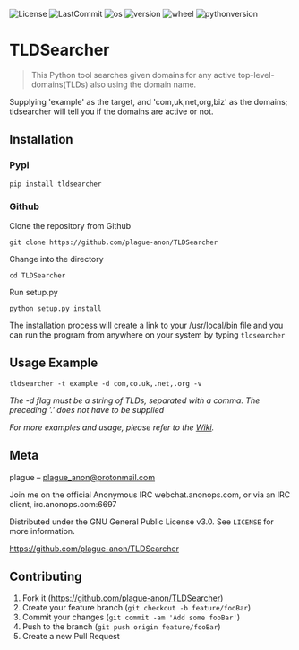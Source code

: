![License](https://img.shields.io/github/license/plague-anon/tldsearcher) ![LastCommit](https://img.shields.io/github/last-commit/plague-anon/tldsearcher) ![os](https://img.shields.io/badge/Supported%20OS-GNU%2FLinux-blue) ![version](https://img.shields.io/github/v/release/plague-anon/TLDSearcher) ![wheel](https://img.shields.io/pypi/wheel/TLDSearcher) ![pythonversion](https://img.shields.io/pypi/pyversions/tldsearcher)

# TLDSearcher
> This Python tool searches given domains for any active top-level-domains(TLDs) also using the domain name.

Supplying 'example' as the target, and 'com,uk,net,org,biz' as the domains; tldsearcher will tell you if the domains are active or not.

## Installation
### Pypi
`pip install tldsearcher`

### Github
Clone the repository from Github
```
git clone https://github.com/plague-anon/TLDSearcher
```
Change into the directory
```
cd TLDSearcher
```
Run setup.py
```
python setup.py install
```
The installation process will create a link to your /usr/local/bin file and you can run the program from anywhere on your system by typing `tldsearcher`

## Usage Example
```
tldsearcher -t example -d com,co.uk,.net,.org -v
```
_The -d flag must be a string of TLDs, separated with a comma. The preceding '.' does not have to be supplied_

_For more examples and usage, please refer to the [Wiki][wiki]._


## Meta

plague – plague_anon@protonmail.com

Join me on the official Anonymous IRC webchat.anonops.com, or via an IRC client, irc.anonops.com:6697

Distributed under the GNU General Public License v3.0. See ``LICENSE`` for more information.

https://github.com/plague-anon/TLDSearcher

## Contributing

1. Fork it (<https://github.com/plague-anon/TLDSearcher>)
2. Create your feature branch (`git checkout -b feature/fooBar`)
3. Commit your changes (`git commit -am 'Add some fooBar'`)
4. Push to the branch (`git push origin feature/fooBar`)
5. Create a new Pull Request


[wiki]: https://github.com/plague-anon/TLDSearcher/wiki
[gitRepo]: https://github.com/plague-anon/TLDSearcher
